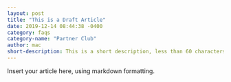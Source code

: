 ```yaml
---
layout: post
title: "This is a Draft Article"
date: 2019-12-14 08:44:38 -0400
category: faqs
category-name: "Partner Club"
author: mac
short-description: This is a short description, less than 60 characters if possible.
---
```


Insert your article here, using markdown formatting.

